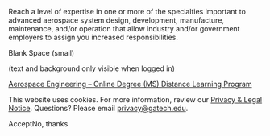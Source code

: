 Reach a level of expertise in one or more of the specialties important to advanced aerospace system design, development, manufacture, maintenance, and/or operation that allow industry and/or government employers to assign you increased responsibilities.

Blank Space (small)

(text and background only visible when logged in)

[Aerospace Engineering – Online Degree (MS) Distance Learning Program](https://ae.gatech.edu/msae-distance-learning)

This website uses cookies. For more information, review our [Privacy & Legal Notice](https://www.gatech.edu/privacy). Questions? Please email [privacy@gatech.edu](mailto:privacy@gatech.edu).


AcceptNo, thanks